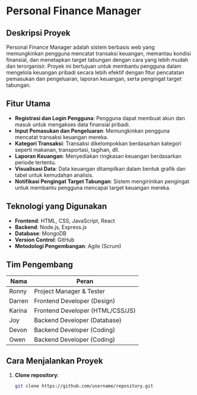 # Personal Finance Manager

## Deskripsi Proyek
Personal Finance Manager adalah sistem berbasis web yang memungkinkan pengguna mencatat transaksi keuangan, memantau kondisi finansial, dan menetapkan target tabungan dengan cara yang lebih mudah dan terorganisir. Proyek ini bertujuan untuk membantu pengguna dalam mengelola keuangan pribadi secara lebih efektif dengan fitur pencatatan pemasukan dan pengeluaran, laporan keuangan, serta pengingat target tabungan.

## Fitur Utama
- **Registrasi dan Login Pengguna**: Pengguna dapat membuat akun dan masuk untuk mengakses data finansial pribadi.
- **Input Pemasukan dan Pengeluaran**: Memungkinkan pengguna mencatat transaksi keuangan mereka.
- **Kategori Transaksi**: Transaksi dikelompokkan berdasarkan kategori seperti makanan, transportasi, tagihan, dll.
- **Laporan Keuangan**: Menyediakan ringkasan keuangan berdasarkan periode tertentu.
- **Visualisasi Data**: Data keuangan ditampilkan dalam bentuk grafik dan tabel untuk kemudahan analisis.
- **Notifikasi Pengingat Target Tabungan**: Sistem mengirimkan pengingat untuk membantu pengguna mencapai target keuangan mereka.

## Teknologi yang Digunakan
- **Frontend**: HTML, CSS, JavaScript, React
- **Backend**: Node.js, Express.js
- **Database**: MongoDB
- **Version Control**: GitHub
- **Metodologi Pengembangan**: Agile (Scrum)

## Tim Pengembang
| Nama   | Peran                             |
|--------|-----------------------------------|
| Ronny  | Project Manager & Tester          |
| Darren | Frontend Developer (Design)       |
| Karina | Frontend Developer (HTML/CSS/JS)    |
| Joy    | Backend Developer (Database)      |
| Devon  | Backend Developer (Coding)        |
| Owen   | Backend Developer (Coding)        |

## Cara Menjalankan Proyek
1. **Clone repository**:
   ```sh
   git clone https://github.com/username/repository.git
